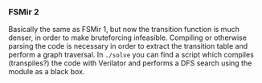 ### FSMir 2

Basically the same as FSMir 1, but now the transition function is much denser, in order to make bruteforcing infeasible.
Compiling or otherwise parsing the code is necessary in order to extract the transition table and perform a graph traversal. In `./solve` you can find a script which compiles (transpiles?) the code with Verilator and performs a DFS search using the module as a black box.
